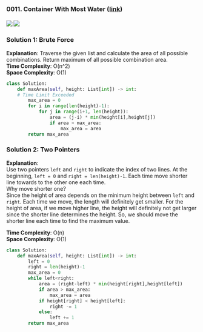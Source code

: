 ### 0011. Container With Most Water ([link](https://leetcode.com/problems/container-with-most-water/))
#### ![](https://img.shields.io/badge/Tag-Array_TwoPointers-brightgreen.svg) ![](https://img.shields.io/badge/Difficult-Medium-brightgreen.svg)

### Solution 1: Brute Force
**Explanation**: 
Traverse the given list and calculate the area of all possible combinations. 
Return maximum of all possible combination area.  
**Time Complexity**: O(n^2)  
**Space Complexity**: O(1)
``` python
class Solution:
    def maxArea(self, height: List[int]) -> int:
    # Time Limit Exceeded
        max_area = 0
        for i in range(len(height)-1):
            for j in range(i+1, len(height)):
                area = (j-i) * min(height[i],height[j])
                if area > max_area:
                    max_area = area
        return max_area
```

### Solution 2: Two Pointers
**Explanation**:  
Use two pointers <code>left</code> and <code>right</code> to indicate the index of two lines. At the beginning, 
<code>left = 0</code> and <code>right = len(height)-1</code>. Each time move shorter line towards to the other one 
each time.  
Why move shorter one?  
Since the height of area depends on the minimum height between <code>left</code> and <code>right</code>. Each time we 
move, the length will definitely get smaller. For the height of area, if we move higher line, the height will 
definitely not get larger since the shorter line determines the height. So, we should move the shorter line each time to
find the maximum value.

**Time Complexity**: O(n)  
**Space Complexity**: O(1)
``` python
class Solution:
    def maxArea(self, height: List[int]) -> int:
        left = 0
        right = len(height)-1
        max_area = 0
        while left<right:
            area = (right-left) * min(height[right],height[left])
            if area > max_area:
                max_area = area
            if height[right] < height[left]:
                right -= 1
            else:
                left += 1
        return max_area
```
